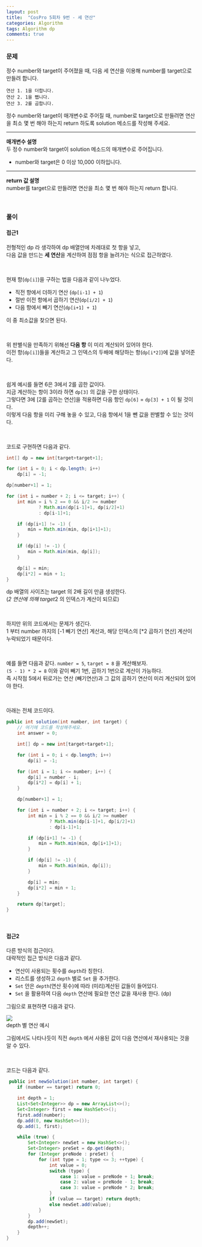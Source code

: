 ```yaml
---
layout: post
title:  "CosPro 5회차 9번 - 세 연산"
categories: Algorithm
tags: Algorithm dp
comments: true
---
```


### 문제

정수 number와 target이 주어졌을 때, 다음 세 연산을 이용해 number를 target으로 만들려 합니다.

```
연산 1. 1을 더합니다.
연산 2. 1을 뺍니다.
연산 3. 2를 곱합니다.
```

정수 number와 target이 매개변수로 주어질 때, number로 target으로 만들려면 연산을 최소 몇 번 해야 하는지 return 하도록 solution 메소드를 작성해 주세요.

---

**매개변수 설명**  
두 정수 number와 target이 solution 메소드의 매개변수로 주어집니다.

- number와 target은 0 이상 10,000 이하입니다.

---

**return 값 설명**  
number를 target으로 만들려면 연산을 최소 몇 번 해야 하는지 return 합니다.

<br/>

### 풀이

#### 접근1

전형적인 dp 라 생각하여 dp 배열안에 차례대로 첫 항을 넣고,  
다음 값을 만드는 **세 연산**을 계산하여 점점 항을 늘려가는 식으로 접근하였다.

<br/>

현재 항(`dp[i]`)을 구하는 법을 다음과 같이 나누었다.

- 직전 항에서 더하기 연산 (`dp[i-1] + 1`)
- 절반 이전 항에서 곱하기 연산(`dp[i/2] + 1`)
- 다음 항에서 빼기 연산(`dp[i+1] + 1`)

이 중 최소값을 찾으면 된다.

<br/>

위 판별식을 만족하기 위해선 **다음 항** 이 미리 계산되어 있어야 한다.  
이전 항(`dp[i]`)들을 계산하고 그 인덱스의 두배에 해당하는 항(`dp[i*2]`)에 값을 넣어준다.  

<br/>

쉽게 예시를 들면 6은 3에서 2를 곱한 값이다.  
지금 계산하는 항이 3이라 하면 `dp[3]` 의 값을 구한 상태이다.  
그렇다면 3에 \[2를 곱하는 연산\]을 적용하면 다음 항인 `dp[6]` = `dp[3] + 1` 이 될 것이다.  
이렇게 다음 항을 미리 구해 놓을 수 있고, 다음 항에서 1을 뺀 값을 판별할 수 있는 것이다.

<br/>

코드로 구현하면 다음과 같다.

```java
int[] dp = new int[target+target+1];

for (int i = 0; i < dp.length; i++)
    dp[i] = -1;

dp[number+1] = 1;

for (int i = number + 2; i <= target; i++) {
    int min = i % 2 == 0 && i/2 >= number
            ? Math.min(dp[i-1]+1, dp[i/2]+1)
            : dp[i-1]+1;

    if (dp[i+1] != -1) {
        min = Math.min(min, dp[i+1]+1);
    }

    if (dp[i] != -1) {
        min = Math.min(min, dp[i]);
    }

    dp[i] = min;
    dp[i*2] = min + 1;
}
```

dp 배열의 사이즈는 target 의 2배 길이 만큼 생성한다.  
(*2 연산에 의해 target*2 의 인덱스가 계산이 되므로)

<br/>

하지만 위의 코드에서는 문제가 생긴다.  
1 부터 number 까지의 \[-1 빼기 연산\] 계산과, 해당 인덱스의 \[*2 곱하기 연산\] 계산이 누락되었기 때문이다.  

<br/>

예를 들면 다음과 같다. `number = 5`, `target = 8` 을 계산해보자.  
`(5 - 1) * 2 = 8` 이와 같이 빼기 1번, 곱하기 1번으로 계산이 가능하다.  
즉 시작점 5에서 뒤로가는 연산 (빼기연산)과 그 값의 곱하기 연산이 미리 계산되어 있어야 한다.  

<br/>

아래는 전체 코드이다.

```java
public int solution(int number, int target) {
    // 여기에 코드를 작성해주세요.
    int answer = 0;

    int[] dp = new int[target+target+1];

    for (int i = 0; i < dp.length; i++)
        dp[i] = -1;

    for (int i = 1; i <= number; i++) {
        dp[i] = number - i;
        dp[i*2] = dp[i] + 1;
    }

    dp[number+1] = 1;

    for (int i = number + 2; i <= target; i++) {
        int min = i % 2 == 0 && i/2 >= number
                ? Math.min(dp[i-1]+1, dp[i/2]+1)
                : dp[i-1]+1;

        if (dp[i+1] != -1) {
            min = Math.min(min, dp[i+1]+1);
        }

        if (dp[i] != -1) {
            min = Math.min(min, dp[i]);
        }

        dp[i] = min;
        dp[i*2] = min + 1;
    }

    return dp[target];
}
```

<br/>

#### 접근2

다른 방식의 접근이다.  
대략적인 접근 방식은 다음과 같다.  

- 연산이 사용되는 횟수를 `depth`라 칭한다.
- 리스트를 생성하고 `depth` 별로 `Set` 을 추가한다.
- `Set` 안은 `depth`(연산 횟수)에 따라 (미리)계산된 값들이 들어있다.
- `Set` 을 활용하여 다음 `depth` 연산에 필요한 연산 값을 재사용 한다. (dp)

그림으로 표현하면 다음과 같다.

<div class="nzzi-image-box">
  <img src="{{ site.url }}/assets/algorithm/dp-ex-1.png"/>
  <div>depth 별 연산 예시</div>
</div> 

그림에서도 나타나듯이 직전 `depth` 에서 사용된 값이 다음 연산에서 재사용되는 것을 알 수 있다.

<br/>

코드는 다음과 같다.

```java
 public int newSolution(int number, int target) {
    if (number == target) return 0;

    int depth = 1;
    List<Set<Integer>> dp = new ArrayList<>();
    Set<Integer> first = new HashSet<>();
    first.add(number);
    dp.add(0, new HashSet<>());
    dp.add(1, first);

    while (true) {
        Set<Integer> newSet = new HashSet<>();
        Set<Integer> preSet = dp.get(depth);
        for (Integer preNode : preSet) {
            for (int type = 1; type <= 3; ++type) {
                int value = 0;
                switch (type) {
                    case 1: value = preNode + 1; break;
                    case 2: value = preNode - 1; break;
                    case 3: value = preNode * 2; break;
                }
                if (value == target) return depth;
                else newSet.add(value);
            }
        }
        dp.add(newSet);
        depth++;
    }
}
```
